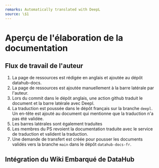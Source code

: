 ```yaml
---
remarks: Automatically translated with DeepL
source: \$1
---
```


# Aperçu de l'élaboration de la documentation

## Flux de travail de l'auteur

1. La page de ressources est rédigée en anglais et ajoutée au dépôt datahub-docs.
1. La page de ressources est ajoutée manuellement à la barre latérale par l'auteur.
1. Lors du commit dans le dépôt anglais, une action github traduit le document et la barre latérale avec Deepl.
1. La traduction est poussée dans le dépôt français sur la branche `deepl`. Un en-tête est ajouté au document qui mentionne que la traduction n'a pas été validée.
1. Les barres latérales sont également traduites
1. Les membres du PS revoient la documentation traduite avec le service de traduction et valident la traduction.
1. Une demande de transfert est créée pour pousser les documents validés vers la branche `main` dans le dépôt `datahub-docs-fr`.

## Intégration du Wiki Embarqué de DataHub



